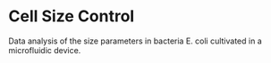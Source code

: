 # Cell Size Control
Data analysis of the size parameters in bacteria E. coli cultivated in a microfluidic device.
